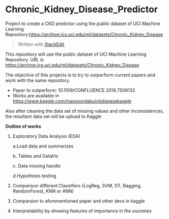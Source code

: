 # Chronic_Kidney_Disease_Predictor
Project to create a CKD predictor using the public dataset of UCI Machine Learning Repository:https://archive.ics.uci.edu/ml/datasets/Chronic_Kidney_Disease
> Written with [StackEdit](https://stackedit.io/).
> 
This repository will use the public dataset of UCI Machine Learning Repository. 
URL is https://archive.ics.uci.edu/ml/datasets/Chronic_Kidney_Disease

The objective of this projects is to try to outperform current papers and work with the same repository.

 - Paper to outperform: 10.1109/CONFLUENCE.2016.7508132 
 - Works are available in https://www.kaggle.com/mansoordaku/ckdiseasekaggle

Also after cleaning the data set of missing values and other inconsistences, the resultant data set will be upload to Kaggle

**Outline of works**

 1. Exploratory Data Analysis (EDA)
 
	 a.Load data and summarizes
	 
	 b. Tables and DataViz
	 
	 c. Data missing handle
	 
	 d.Hypothesis testing 
	 
 2. Comparison different Classifiers (LogReg, SVM, DT, Bagging, RandomForest, KNN or ANN)
 
 3. Comparsion to aforementioned paper and other devs in kaggle
 
 4. Interpretability by showing features of importance in the oucomes
